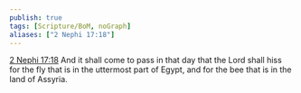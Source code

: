 ```yaml
---
publish: true
tags: [Scripture/BoM, noGraph]
aliases: ["2 Nephi 17:18"]
---
```

[2 Nephi 17:18](https://churchofjesuschrist.org/study/scriptures/bofm/2-ne/17?lang=eng&id=p18#p18) And it shall come to pass in that day that the Lord shall hiss for the fly that is in the uttermost part of Egypt, and for the bee that is in the land of Assyria.

